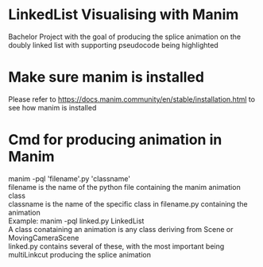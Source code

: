 # LinkedList Visualising with Manim
Bachelor Project with the goal of producing the splice animation on the doubly linked list with supporting pseudocode being highlighted

# Make sure manim is installed
Please refer to https://docs.manim.community/en/stable/installation.html to see how manim is installed

# Cmd for producing animation in Manim
manim -pql 'filename'.py 'classname'<br />
filename is the name of the python file containing the manim animation class<br />
classname is the name of the specific class in filename.py containing the animation<br />
Example: manim -pql linked.py LinkedList<br />
A class conataining an animation is any class deriving from Scene or MovingCameraScene<br />
linked.py contains several of these, with the most important being multiLinkcut producing the splice animation<br />

